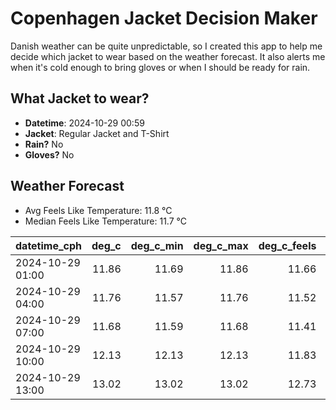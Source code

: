 
# Copenhagen Jacket Decision Maker

Danish weather can be quite unpredictable, so I created this app to help me decide which jacket to wear based on the weather forecast. 
It also alerts me when it's cold enough to bring gloves or when I should be ready for rain.

## What Jacket to wear?

- **Datetime**: 2024-10-29 00:59
- **Jacket**: Regular Jacket and T-Shirt
- **Rain?** No
- **Gloves?** No

## Weather Forecast
- Avg Feels Like Temperature: 11.8 °C
- Median Feels Like Temperature: 11.7 °C

| datetime_cph     |   deg_c |   deg_c_min |   deg_c_max |   deg_c_feels | weather   | wind   | rain   |
|:-----------------|--------:|------------:|------------:|--------------:|:----------|:-------|:-------|
| 2024-10-29 01:00 |   11.86 |       11.69 |       11.86 |         11.66 | Clouds    | Low    | None   |
| 2024-10-29 04:00 |   11.76 |       11.57 |       11.76 |         11.52 | Clouds    | Low    | None   |
| 2024-10-29 07:00 |   11.68 |       11.59 |       11.68 |         11.41 | Clouds    | Low    | None   |
| 2024-10-29 10:00 |   12.13 |       12.13 |       12.13 |         11.83 | Clouds    | Low    | None   |
| 2024-10-29 13:00 |   13.02 |       13.02 |       13.02 |         12.73 | Clouds    | Low    | None   |
        